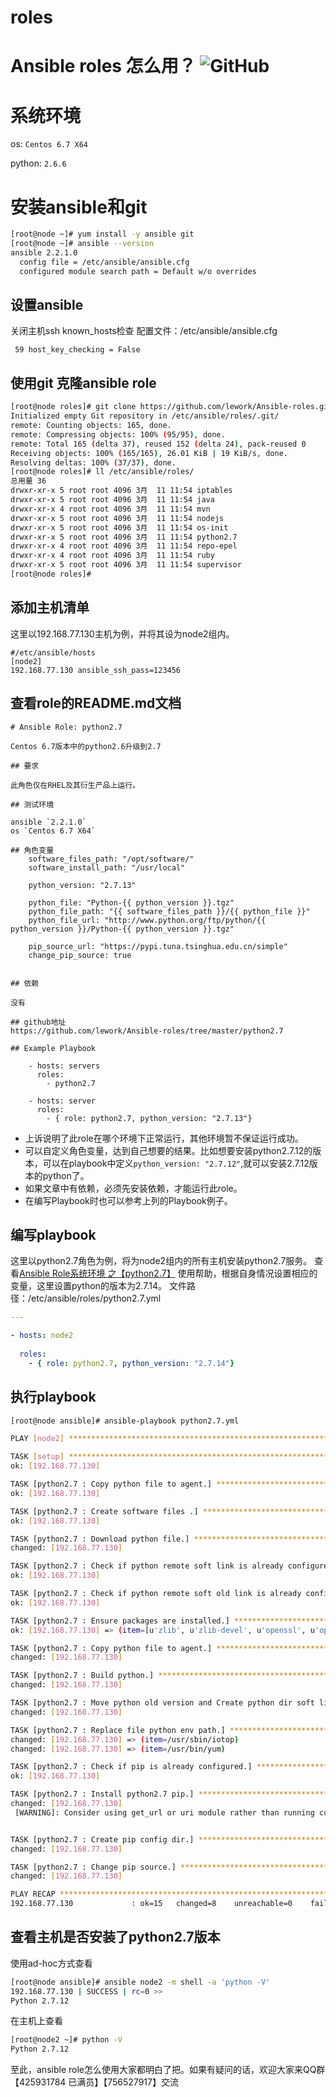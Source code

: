 # roles
# **Ansible roles 怎么用？** ![GitHub](https://img.shields.io/github/license/lework/Ansible-roles) 

# 系统环境
os:  `Centos 6.7 X64`

python: `2.6.6`

# 安装ansible和git

```bash
[root@node ~]# yum install -y ansible git
[root@node ~]# ansible --version
ansible 2.2.1.0
  config file = /etc/ansible/ansible.cfg
  configured module search path = Default w/o overrides
```

## 设置ansible
关闭主机ssh known_hosts检查
配置文件：/etc/ansible/ansible.cfg
```vim
 59 host_key_checking = False
```

## 使用git 克隆ansible role
```bash
[root@node roles]# git clone https://github.com/lework/Ansible-roles.git /etc/ansible/roles/
Initialized empty Git repository in /etc/ansible/roles/.git/
remote: Counting objects: 165, done.
remote: Compressing objects: 100% (95/95), done.
remote: Total 165 (delta 37), reused 152 (delta 24), pack-reused 0
Receiving objects: 100% (165/165), 26.01 KiB | 19 KiB/s, done.
Resolving deltas: 100% (37/37), done.
[root@node roles]# ll /etc/ansible/roles/
总用量 36
drwxr-xr-x 5 root root 4096 3月  11 11:54 iptables
drwxr-xr-x 5 root root 4096 3月  11 11:54 java
drwxr-xr-x 4 root root 4096 3月  11 11:54 mvn
drwxr-xr-x 5 root root 4096 3月  11 11:54 nodejs
drwxr-xr-x 5 root root 4096 3月  11 11:54 os-init
drwxr-xr-x 5 root root 4096 3月  11 11:54 python2.7
drwxr-xr-x 4 root root 4096 3月  11 11:54 repo-epel
drwxr-xr-x 4 root root 4096 3月  11 11:54 ruby
drwxr-xr-x 5 root root 4096 3月  11 11:54 supervisor
[root@node roles]# 
```

## 添加主机清单
这里以192.168.77.130主机为例，并将其设为node2组内。
```
#/etc/ansible/hosts
[node2]
192.168.77.130 ansible_ssh_pass=123456
```

## 查看role的README.md文档

```
# Ansible Role: python2.7

Centos 6.7版本中的python2.6升级到2.7

## 要求

此角色仅在RHEL及其衍生产品上运行。

## 测试环境

ansible `2.2.1.0`
os `Centos 6.7 X64`

## 角色变量
	software_files_path: "/opt/software/"
	software_install_path: "/usr/local"

	python_version: "2.7.13"

	python_file: "Python-{{ python_version }}.tgz"
	python_file_path: "{{ software_files_path }}/{{ python_file }}"
	python_file_url: "http://www.python.org/ftp/python/{{ python_version }}/Python-{{ python_version }}.tgz"

	pip_source_url: "https://pypi.tuna.tsinghua.edu.cn/simple"
	change_pip_source: true


## 依赖

没有

## github地址
https://github.com/lework/Ansible-roles/tree/master/python2.7

## Example Playbook

    - hosts: servers
      roles:
        - python2.7
		
	- hosts: server
      roles:
        - { role: python2.7, python_version: "2.7.13"}
```

- 上诉说明了此role在哪个环境下正常运行，其他环境暂不保证运行成功。
- 可以自定义角色变量，达到自己想要的结果。比如想要安装python2.7.12的版本，可以在playbook中定义`python_version: "2.7.12"`,就可以安装2.7.12版本的python了。
- 如果文章中有依赖，必须先安装依赖，才能运行此role。
- 在编写Playbook时也可以参考上列的Playbook例子。

## 编写playbook

这里以python2.7角色为例，将为node2组内的所有主机安装python2.7服务。
查看[Ansible Role系统环境 之【python2.7】](http://www.jianshu.com/p/2b38b943a177) 使用帮助，根据自身情况设置相应的变量，这里设置python的版本为2.7.14。
文件路径：/etc/ansible/roles/python2.7.yml

```yml
---

- hosts: node2
  
  roles:
    - { role: python2.7, python_version: "2.7.14"}
```

## 执行playbook
```bash
[root@node ansible]# ansible-playbook python2.7.yml 

PLAY [node2] *******************************************************************

TASK [setup] *******************************************************************
ok: [192.168.77.130]

TASK [python2.7 : Copy python file to agent.] **********************************
ok: [192.168.77.130]

TASK [python2.7 : Create software files .] *************************************
ok: [192.168.77.130]

TASK [python2.7 : Download python file.] ***************************************
changed: [192.168.77.130]

TASK [python2.7 : Check if python remote soft link is already configured.] *****
ok: [192.168.77.130]

TASK [python2.7 : Check if python remote soft old link is already configured.] *
ok: [192.168.77.130]

TASK [python2.7 : Ensure packages are installed.] ******************************
ok: [192.168.77.130] => (item=[u'zlib', u'zlib-devel', u'openssl', u'openssl-devel', u'python-devel', u'gcc'])

TASK [python2.7 : Copy python file to agent.] **********************************
changed: [192.168.77.130]

TASK [python2.7 : Build python.] ***********************************************
changed: [192.168.77.130]

TASK [python2.7 : Move python old version and Create python dir soft link.] ****
changed: [192.168.77.130]

TASK [python2.7 : Replace file python env path.] *******************************
changed: [192.168.77.130] => (item=/usr/sbin/iotop)
changed: [192.168.77.130] => (item=/usr/bin/yum)

TASK [python2.7 : Check if pip is already configured.] *************************
ok: [192.168.77.130]

TASK [python2.7 : Install python2.7 pip.] **************************************
changed: [192.168.77.130]
 [WARNING]: Consider using get_url or uri module rather than running curl


TASK [python2.7 : Create pip config dir.] **************************************
changed: [192.168.77.130]

TASK [python2.7 : Change pip source.] ******************************************
changed: [192.168.77.130]

PLAY RECAP *********************************************************************
192.168.77.130             : ok=15   changed=8    unreachable=0    failed=0 
```
## 查看主机是否安装了python2.7版本
使用ad-hoc方式查看
```bash
[root@node ansible]# ansible node2 -m shell -a 'python -V'
192.168.77.130 | SUCCESS | rc=0 >>
Python 2.7.12
```
在主机上查看
```bash
[root@node2 ~]# python -V
Python 2.7.12
```

至此，ansible role怎么使用大家都明白了把。如果有疑问的话，欢迎大家来QQ群【425931784 已满员】【756527917】交流

